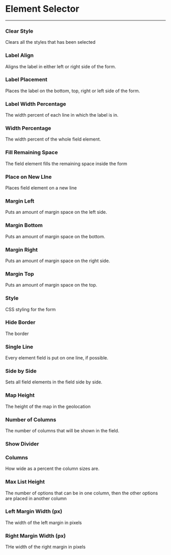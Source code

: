 # Element Selector

---

### Clear Style
Clears all the styles that has been selected
### Label Align
Aligns the label in either left or right side of the form.
### Label Placement
Places the label on the bottom, top, right or left side of the form.
### Label Width Percentage
The width percent of each line in which the label is in.
### Width Percentage
The width percent of the whole field element.
### Fill Remaining Space
The field element fills the remaining space inside the form
### Place on New LIne
Places field element on a new line
### Margin Left
Puts an amount of margin space on the left side.
### Margin Bottom
Puts an amount of margin space on the bottom.
### Margin Right
Puts an amount of margin space on the right side.
### Margin Top 
Puts an amount of margin space on the top.
### Style
CSS styling for the form 
### Hide Border
The border
### Single Line
Every element field is put on one line, if possible.
### Side by Side
Sets all field elements in the field side by side.
### Map Height
The height of the map in the geolocation 
### Number of Columns
The number of columns that will be shown in the field.
### Show Divider

### Columns
How wide as a percent the column sizes are.
### Max List Height
The number of options that can be in one column, then the other options are placed in another column

### Left Margin Width (px)
The width of the left margin in pixels
### Right Margin Width (px)
THe width of the right margin in pixels